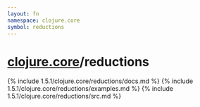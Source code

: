 ```yaml
---
layout: fn
namespace: clojure.core
symbol: reductions
---
```


# [clojure.core](../)/reductions

{% include 1.5.1/clojure.core/reductions/docs.md %}
{% include 1.5.1/clojure.core/reductions/examples.md %}
{% include 1.5.1/clojure.core/reductions/src.md %}

